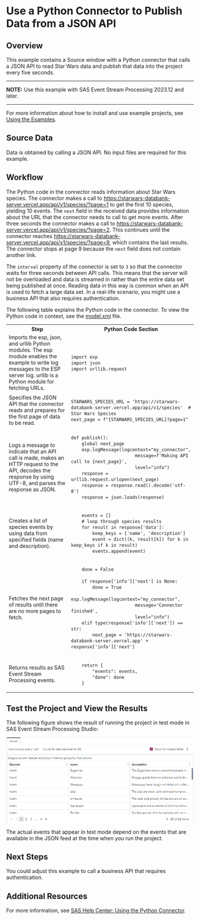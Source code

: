 # Use a Python Connector to Publish Data from a JSON API
## Overview
This example contains a Source window with a Python connector that calls a JSON API to read Star Wars data and publish that data into the project every five seconds.

---
**NOTE:**
Use this example with SAS Event Stream Processing 2023.12 and later.

---

For more information about how to install and use example projects, see [Using the Examples](https://github.com/sassoftware/esp-studio-examples#using-the-examples).

## Source Data
Data is obtained by calling a JSON API. No input files are required for this example.

## Workflow

The Python code in the connector reads information about Star Wars species. The connector makes a call to https://starwars-databank-server.vercel.app/api/v1/species/?page=1 to get the first 10 species, yielding 10 events. The `next` field in the received data provides information about the URL that the connector needs to call to get more events. After three seconds the connector makes a call to https://starwars-databank-server.vercel.app/api/v1/species/?page=2. This continues until the connector reaches https://starwars-databank-server.vercel.app/api/v1/species/?page=9, which contains the last results. The connector stops at page 9 because the `next` field does not contain another link. 

The `interval` property of the connector is set to `3` so that the connector waits for three seconds between API calls. This means that the server will not be overloaded and data is streamed in rather than the entire data set being published at once. Reading data in this way is common when an API is used to fetch a large data set. In a real-life scenario, you might use a business API that also requires authentication.

The following table explains the Python code in the connector. To view the Python code in context, see the [model.xml](model.xml) file.

<table>
<tr>
<th>Step</th> <th>Python Code Section</th>
</tr>
<tr>
<td> Imports the esp, json, and urllib Python modules. The esp module enables the example to write log messages to the ESP server log. urllib is a Python module for fetching URLs.</td>
<td>


```
import esp
import json
import urllib.request
```


</td>
<tr>
<td> Specifies the JSON API that the connector reads and prepares for the first page of data to be read.</td>
<td>


```
STARWARS_SPECIES_URL = 'https://starwars-databank-server.vercel.app/api/v1/species'  # Star Wars Species
next_page = f"{STARWARS_SPECIES_URL}?page=1"
```


</td>
</tr>
<tr>
<td> Logs a message to indicate that an API call is made, makes an HTTP request to the API, decodes the response by using UTF-8, and parses the response as JSON.</td>
<td>

  
```
def publish():
    global next_page
    esp.logMessage(logcontext="my_connector",
                        message=f'Making API call to {next_page}',
                        level="info")
    response = urllib.request.urlopen(next_page)
    response = response.read().decode('utf-8')
    response = json.loads(response)
```

  
</td>
</tr>
<tr>
<td> Creates a list of species events by using data from specified fields (name and description).</td>
<td>


```
    events = []
    # loop through species results
    for result in response['data']:
        keep_keys = ['name', 'description']
        event = dict((k, result[k]) for k in keep_keys if k in result)
        events.append(event)
```


</td>
</tr>
<tr>
<td> Fetches the next page of results until there are no more pages to fetch. </td>
<td>


```
    done = False
    
    if response['info']['next'] is None:
        done = True
        esp.logMessage(logcontext="my_connector",
                        message='Connector finished',
                        level="info")
    elif type(response['info']['next']) == str:
        next_page = 'https://starwars-databank-server.vercel.app' + response['info']['next']
```


</td>
</tr>
<tr>
<td> Returns results as SAS Event Stream Processing events.</td>
<td>


```
    return {
        "events": events,
        "done": done
    }
```


</td>
</tr>
</table>

## Test the Project and View the Results
The following figure shows the result of running the project in test mode in SAS Event Stream Processing Studio:

![Output from the python_connector example in test mode](img/python_connector_Source_window.png "Output from the python_connector example in test mode")

The actual events that appear in test mode depend on the events that are available in the JSON feed at the time when you run the project.

## Next Steps
You could adjust this example to call a business API that requires authentication.

## Additional Resources
For more information, see [SAS Help Center: Using the Python Connector](https://documentation.sas.com/?cdcId=espcdc&cdcVersion=default&docsetId=espca&docsetTarget=n11ojcpdv0jd12n15mzwrwv7v2t3).

